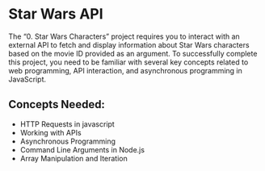 # Star Wars API
The “0. Star Wars Characters” project requires you to interact with an external API to fetch and display information about Star Wars characters based on the movie ID provided as an argument. To successfully complete this project, you need to be familiar with several key concepts related to web programming, API interaction, and asynchronous programming in JavaScript.

## Concepts Needed:
- HTTP Requests in javascript
- Working with APIs
- Asynchronous Programming
- Command Line Arguments in Node.js
- Array Manipulation and Iteration
